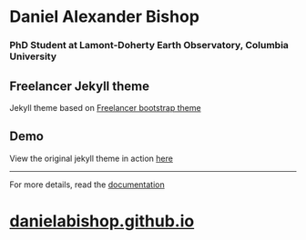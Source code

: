 Daniel Alexander Bishop
=========================

### PhD Student at Lamont-Doherty Earth Observatory, Columbia University


Freelancer Jekyll theme
-------------------------------------------

Jekyll theme based on [Freelancer bootstrap theme ](http://startbootstrap.com/template-overviews/freelancer/)

## Demo
View the original jekyll theme in action [here](https://jeromelachaud.github.io/freelancer-theme)

---------
For more details, read the [documentation](http://jekyllrb.com/)

# [danielabishop.github.io](https://danielabishop.github.io)